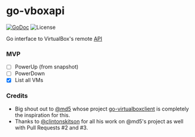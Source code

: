 # go-vboxapi
[![GoDoc][godoc]](https://godoc.org/github.com/blacktop/go-vboxapi)
![License][license]  

Go interface to VirtualBox's remote [API](https://www.virtualbox.org/sdkref/)

### MVP
 - [ ] PowerUp (from snapshot)
 - [ ] PowerDown
 - [x] List all VMs

### Credits
 - Big shout out to [@md5](https://github.com/md5) whose project [go-virtualboxclient](https://github.com/appropriate/go-virtualboxclient) is completely the inspiration for this.  
 - Thanks to [@clintonskitson](https://github.com/clintonskitson) for all his work on @md5's project as well with Pull Requests #2 and #3.

[godoc]: https://godoc.org/github.com/blacktop/go-vboxapi?status.svg
[license]: https://img.shields.io/github/license/blacktop/go-vboxapi.svg
